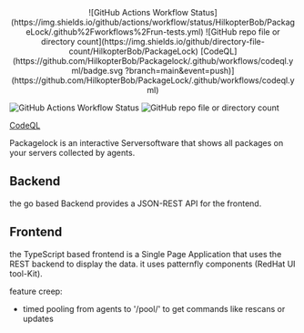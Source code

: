 <div align="center">
![GitHub Actions Workflow Status](https://img.shields.io/github/actions/workflow/status/HilkopterBob/PackageLock/.github%2Fworkflows%2Frun-tests.yml)
![GitHub repo file or directory count](https://img.shields.io/github/directory-file-count/HilkopterBob/PackageLock)
[CodeQL](https://github.com/HilkopterBob/Packagelock/.github/workflows/codeql.yml/badge.svg
?branch=main&event=push)]
(https://github.com/HilkopterBob/PackageLock/.github/workflows/codeql.yml) 

</div>

![GitHub Actions Workflow Status](https://img.shields.io/github/actions/workflow/status/HilkopterBob/PackageLock/.github%2Fworkflows%2Frun-tests.yml)
![GitHub repo file or directory count](https://img.shields.io/github/directory-file-count/HilkopterBob/PackageLock)

[CodeQL](https://github.com/HilkopterBob/Packagelock/.github/workflows/codeql.yml/badge.svg?branch=main&event=push)

Packagelock is an interactive Serversoftware that shows all packages on your servers collected by agents.  

## Backend
the go based Backend provides a JSON-REST API for the frontend.  

## Frontend 
the TypeScript based frontend is a Single Page Application that uses the REST backend to display the data. it uses patternfly components (RedHat UI tool-Kit).


feature creep:
- timed pooling from agents to '/pool/' to get commands like rescans or updates


